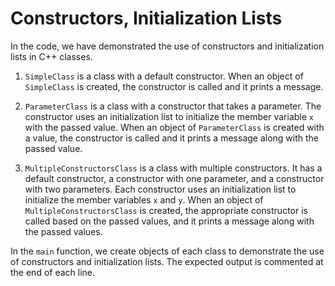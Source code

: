 # Constructors, Initialization Lists

In the code, we have demonstrated the use of constructors and initialization lists in C++ classes.

1. `SimpleClass` is a class with a default constructor. When an object of `SimpleClass` is created, the constructor is called and it prints a message.

2. `ParameterClass` is a class with a constructor that takes a parameter. The constructor uses an initialization list to initialize the member variable `x` with the passed value. When an object of `ParameterClass` is created with a value, the constructor is called and it prints a message along with the passed value.

3. `MultipleConstructorsClass` is a class with multiple constructors. It has a default constructor, a constructor with one parameter, and a constructor with two parameters. Each constructor uses an initialization list to initialize the member variables `x` and `y`. When an object of `MultipleConstructorsClass` is created, the appropriate constructor is called based on the passed values, and it prints a message along with the passed values.

In the `main` function, we create objects of each class to demonstrate the use of constructors and initialization lists. The expected output is commented at the end of each line.

